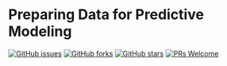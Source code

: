# Preparing Data for Predictive Modeling
[![GitHub issues](https://img.shields.io/github/issues/Develop-Packt/Preparing-Data-for-Predictive-Modeling.svg)](https://github.com/Develop-Packt/Preparing-Data-for-Predictive-Modeling/issues)
[![GitHub forks](https://img.shields.io/github/forks/Develop-Packt/Preparing-Data-for-Predictive-Modeling.svg)](https://github.com/Develop-Packt/Preparing-Data-for-Predictive-Modeling/network)
[![GitHub stars](https://img.shields.io/github/stars/Develop-Packt/Preparing-Data-for-Predictive-Modeling.svg)](https://github.com/Develop-Packt/Preparing-Data-for-Predictive-Modeling/stargazers)
[![PRs Welcome](https://img.shields.io/badge/PRs-welcome-brightgreen.svg)](https://github.com/Develop-Packt/Preparing-Data-for-Predictive-Modeling/pulls)
